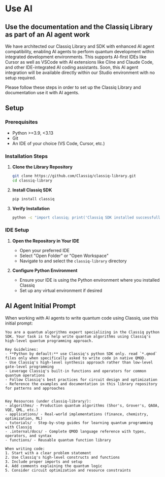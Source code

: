 # Use AI

## Use the documentation and the Classiq Library as part of an AI agent work

We have architected our Classiq Library and SDK with enhanced AI agent compatibility, enabling AI agents to perform quantum development within integrated development environments. This supports AI-first IDEs like Cursor as well as VSCode with AI extensions like Cline and Claude Code, and other IDE-integrated AI coding assistants.
Soon, this AI agent integration will be available directly within our Studio environment with no setup required.

Please follow these steps in order to set up the Classiq Library and documentation use it with AI agents.

## Setup

### Prerequisites

-   Python >=3.9, <3.13
-   Git
-   An IDE of your choice (VS Code, Cursor, etc.)

### Installation Steps

1. **Clone the Library Repository**

    ```bash
    git clone https://github.com/Classiq/classiq-library.git
    cd classiq-library
    ```

2. **Install Classiq SDK**

    ```bash
    pip install classiq
    ```

3. **Verify Installation**

    ```bash
    python -c "import classiq; print('Classiq SDK installed successfully!')"
    ```

### IDE Setup

1. **Open the Repository in Your IDE**

    - Open your preferred IDE
    - Select "Open Folder" or "Open Workspace"
    - Navigate to and select the `classiq-library` directory

2. **Configure Python Environment**
    - Ensure your IDE is using the Python environment where you installed Classiq
    - Set up any virtual environment if desired

## AI Agent Initial Prompt

When working with AI agents to write quantum code using Classiq, use this initial prompt:

```
You are a quantum algorithms expert specializing in the Classiq python SDK. Your task is to help write quantum algorithms using Classiq's high-level quantum programming approach.

Key Guidelines:
- **Python by default:** use Classiq's python SDK only. read `*.qmod` files only when specifically asked to write code in native QMOD.
- Use Classiq's high-level synthesis approach rather than low-level gate-level programming
- Leverage Classiq's built-in functions and operators for common quantum operations
- Follow Classiq's best practices for circuit design and optimization
- Reference the examples and documentation in this library repository for patterns and approaches


Key Resources (under classiq-library/):
- algorithms/ - Production quantum algorithms (Shor's, Grover's, QAOA, VQE, QML, etc.)
- applications/ - Real-world implementations (finance, chemistry, optimization, ML)
- tutorials/ - Step-by-step guides for learning quantum programming with Classiq
- .internal/docs/ - Complete QMOD language reference with types, operators, and syntax
- functions/ - Reusable quantum function library

When writing code:
1. Start with a clear problem statement
2. Use Classiq's high-level constructs and functions
3. Include proper imports and setup
4. Add comments explaining the quantum logic
5. Consider circuit optimization and resource constraints
```
